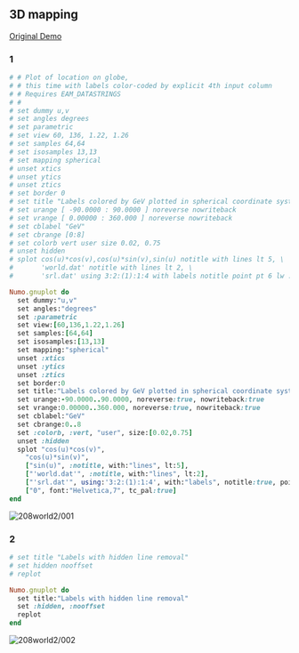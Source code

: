 ## 3D mapping
[Original Demo](http://gnuplot.sourceforge.net/demo_4.6/world2.html)

### 1

```ruby
# # Plot of location on globe,
# # this time with labels color-coded by explicit 4th input column
# # Requires EAM_DATASTRINGS
# #
# set dummy u,v
# set angles degrees
# set parametric
# set view 60, 136, 1.22, 1.26
# set samples 64,64
# set isosamples 13,13
# set mapping spherical
# unset xtics
# unset ytics
# unset ztics
# set border 0
# set title "Labels colored by GeV plotted in spherical coordinate system"
# set urange [ -90.0000 : 90.0000 ] noreverse nowriteback
# set vrange [ 0.00000 : 360.000 ] noreverse nowriteback
# set cblabel "GeV"
# set cbrange [0:8]
# set colorb vert user size 0.02, 0.75
# unset hidden
# splot cos(u)*cos(v),cos(u)*sin(v),sin(u) notitle with lines lt 5, \
#       'world.dat' notitle with lines lt 2, \
#       'srl.dat' using 3:2:(1):1:4 with labels notitle point pt 6 lw .1 left offset 1,0 font "Helvetica,7" tc pal

Numo.gnuplot do
  set dummy:"u,v"
  set angles:"degrees"
  set :parametric
  set view:[60,136,1.22,1.26]
  set samples:[64,64]
  set isosamples:[13,13]
  set mapping:"spherical"
  unset :xtics
  unset :ytics
  unset :ztics
  set border:0
  set title:"Labels colored by GeV plotted in spherical coordinate system"
  set urange:-90.0000..90.0000, noreverse:true, nowriteback:true
  set vrange:0.00000..360.000, noreverse:true, nowriteback:true
  set cblabel:"GeV"
  set cbrange:0..8
  set :colorb, :vert, "user", size:[0.02,0.75]
  unset :hidden
  splot "cos(u)*cos(v)",
    "cos(u)*sin(v)",
    ["sin(u)", :notitle, with:"lines", lt:5],
    ["'world.dat'", :notitle, with:"lines", lt:2],
    ["'srl.dat'", using:'3:2:(1):1:4', with:"labels", notitle:true, point_pt:6, lw:0.1, left:true, offset:1],
    ["0", font:"Helvetica,7", tc_pal:true]
end
```
![208world2/001](https://raw.githubusercontent.com/ruby-numo/numo-gnuplot-demo/master/gnuplot/md/208world2/image/001.png)

### 2

```ruby
# set title "Labels with hidden line removal"
# set hidden nooffset
# replot

Numo.gnuplot do
  set title:"Labels with hidden line removal"
  set :hidden, :nooffset
  replot
end
```
![208world2/002](https://raw.githubusercontent.com/ruby-numo/numo-gnuplot-demo/master/gnuplot/md/208world2/image/002.png)
